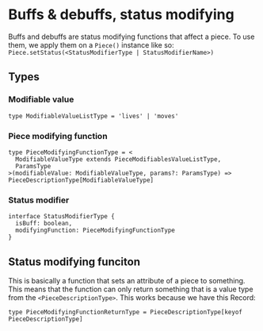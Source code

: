 # Buffs & debuffs, status modifying
Buffs and debuffs are status modifying functions that affect a piece. To use them, we apply them on a `Piece()` instance like so:
`Piece.setStatus(<StatusModifierType | StatusModifierName>)`
## Types

### Modifiable value
```
type ModifiableValueListType = 'lives' | 'moves'
```
### Piece modifying function
```
type PieceModifyingFunctionType = <
  ModifiableValueType extends PieceModifiablesValueListType,
  ParamsType
>(modifiableValue: ModifiableValueType, params?: ParamsType) => PieceDescriptionType[ModifiableValueType]
```
### Status modifier
```
interface StatusModifierType {
  isBuff: boolean,
  modifyingFunction: PieceModifyingFunctionType
}
```
## Status modifying funciton
This is basically a function that sets an attribute of a piece to something. This means that the function can only return something that is a value type from the `<PieceDescriptionType>`. This works because we have this Record:
```
type PieceModifyingFunctionReturnType = PieceDescriptionType[keyof PieceDescriptionType]
```

